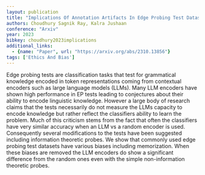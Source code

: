 ```yaml
---
layout: publication
title: "Implications Of Annotation Artifacts In Edge Probing Test Datasets"
authors: Choudhury Sagnik Ray, Kalra Jushaan
conference: "Arxiv"
year: 2023
bibkey: choudhury2023implications
additional_links:
  - {name: "Paper", url: "https://arxiv.org/abs/2310.13856"}
tags: ['Ethics And Bias']
---
```

Edge probing tests are classification tasks that test for grammatical knowledge encoded in token representations coming from contextual encoders such as large language models (LLMs). Many LLM encoders have shown high performance in EP tests leading to conjectures about their ability to encode linguistic knowledge. However a large body of research claims that the tests necessarily do not measure the LLMs capacity to encode knowledge but rather reflect the classifiers ability to learn the problem. Much of this criticism stems from the fact that often the classifiers have very similar accuracy when an LLM vs a random encoder is used. Consequently several modifications to the tests have been suggested including information theoretic probes. We show that commonly used edge probing test datasets have various biases including memorization. When these biases are removed the LLM encoders do show a significant difference from the random ones even with the simple non-information theoretic probes.
